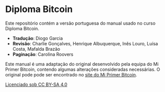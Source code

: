 # Diploma Bitcoin

Este repositório contém a versão portuguesa do manual usado no curso Diploma Bitcoin.

- **Tradução**: Diogo Garcia
- **Revisão**: Charlie Gonçalves, Henrique Albuquerque, Inês Louro, Luísa Costa, Mafalda Brazão
- **Paginação**: Carolina Roovers

Este manual é uma adaptação do original desenvolvido pela equipa do Mi Primer Bitcoin, contendo algumas alterações consideradas necessárias. O original pode pode ser encontrado no [site do Mi Primer Bitcoin](https://myfirstbitcoin.io/bitcoin-diploma-course/).

[Licenciado sob CC BY-SA 4.0](LICENSE.md)
